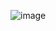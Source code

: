 ![image](https://github.com/user-attachments/assets/66ddd3dc-e74d-4fdf-88e1-1905656b88fd)

<!---
Jojoaventurier/Jojoaventurier is a ✨ special ✨ repository because its `README.md` (this file) appears on your GitHub profile.
You can click the Preview link to take a look at your changes.
--->

